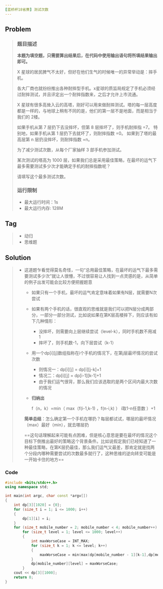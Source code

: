 ```yaml
---
[蓝桥杯18省赛] 测试次数
---
```


## Problem

> ### 题目描述
>
> **本题为填空题，只需要算出结果后，在代码中使用输出语句将所填结果输出即可。**
>
> X 星球的居民脾气不太好，但好在他们生气的时候唯一的异常举动是：摔手机。
>
> 各大厂商也就纷纷推出各种耐摔型手机。x星球的质监局规定了手机必须经过耐摔测试，并且评定出一个耐摔指数来，之后才允许上市流通。
>
> X 星球有很多高耸入云的高塔，刚好可以用来做耐摔测试。塔的每一层高度都是一样的，与地球上稍有不同的是，他们的第一层不是地面，而是相当于我们的 2楼。
>
> 如果手机从第 7 层扔下去没摔坏，但第 8 层摔坏了，则手机耐摔指 =7。 特别地，如果手机从第 1 层扔下去就坏了，则耐摔指数 =0。 如果到了塔的最高层第 n 层扔没摔坏，则耐摔指数 =n。
>
> 为了减少测试次数，从每个厂家抽样 3 部手机参加测试。
>
> 某次测试的塔高为 1000 层，如果我们总是采用最佳策略，在最坏的运气下最多需要测试多少次才能确定手机的耐摔指数呢？
>
> 请填写这个最多测试次数。
>
> ### 运行限制
>
> - 最大运行时间：1s
> - 最大运行内存: 128M

## Tag

> - 动归
> - 思维题

## Solution

> - 这道题乍看觉得莫名奇怪，一句“总用最佳策略，在最坏的运气下最多需要测试多少次”就让人很懵，不过很容易让人找到一点灵感的是，从简单的例子出发可能会比较方便把握题意
>
>   - 如果只有一个手机，最坏的运气肯定意味着如果有N层，就需要N次尝试
>
>   - 如果有两个手机的话，很直观的思维就是我们可以把N层分成两部分，一部分一部分测试，比如说如果在第K层高楼摔下，则应该有如下几种情形：
>
>     - 没摔坏，则需要向上层继续尝试（level-k），同时手机数不用减1
>     - 摔坏了，则手机数-1，向下层尝试（k-1）
>
>   - 用一个dp\[i][j]数组指称在i个手机的情况下，在第j层最坏情况的尝试次数
>
>     - 则情况一：dp\[i][j] = dp\[i][j-k]+1
>     - 情况二：dp\[i][j] = dp\[i-1][k-1]+1
>     - 由于我们运气很背，那么我们应该选取的是两个区间内最大次数的情况
>
>   - **归纳出**
>
>     f（n，k）=min（ max（f(i-1,k-1) ，f(n-i,k) ） i取1-n任意数 ）+1
>
>   **简单总结**：怎么确定第一个手机在哪扔？每层都试试，哪层的最坏情况（max）最好（min），就去哪层扔
>
>   ==这句话理解起来可能有点困难，但是核心意思是要在最坏的情况这个目标下倒推出最好的策略这个背景条件。比如说假定我们已经知道了一种最佳策略，在第K层扔最佳，那么我们运气又最差，那肯定就是找两个分段内哪种需要尝试的次数最多就行了，这种思维的逆向转变可能是一开始卡住的地方==

### Code

```c++
#include <bits/stdc++.h>
using namespace std;

int main(int argc, char const *argv[])
{
    int dp[3][1020] = {0};
    for (size_t i = 1; i <= 1000; i++)
    {
        dp[1][i] = i;
    }
    for (size_t mobile_number = 2; mobile_number < 4; mobile_number++)
        for (size_t level = 1; level <= 1000; level++)
        {
            int maxWorseCase = INT_MAX;
            for (size_t k = 1; k <= level; k++)
            {
                maxWorseCase = min(max(dp[mobile_number - 1][k-1],dp[mobile_number][level-k])+1,maxWorseCase);
            }
            dp[mobile_number][level] = maxWorseCase;
        }
    cout << dp[3][1000];
    return 0;
}
```
